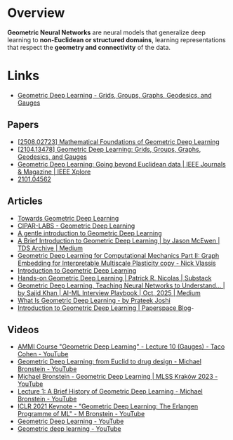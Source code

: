 # Overview

**Geometric Neural Networks** are neural models that generalize deep learning to **non-Euclidean or structured domains**, learning representations that respect the **geometry and connectivity** of the data.
# Links

- [Geometric Deep Learning - Grids, Groups, Graphs, Geodesics, and Gauges](https://geometricdeeplearning.com/)
## Papers
- [[2508.02723] Mathematical Foundations of Geometric Deep Learning](https://arxiv.org/abs/2508.02723)
- [[2104.13478] Geometric Deep Learning: Grids, Groups, Graphs, Geodesics, and Gauges](https://arxiv.org/abs/2104.13478)
- [Geometric Deep Learning: Going beyond Euclidean data | IEEE Journals & Magazine | IEEE Xplore](https://ieeexplore.ieee.org/document/7974879)
- [2101.04562](https://arxiv.org/pdf/2101.04562)
## Articles
- [Towards Geometric Deep Learning](https://thegradient.pub/towards-geometric-deep-learning/)
- [CIPAR-LABS - Geometric Deep Learning](https://sites.google.com/uniroma1.it/cipar-labs/recommended-readings/geometric-deep-learning)
- [A gentle introduction to Geometric Deep Learning](https://dataroots.io/blog/a-gentle-introduction-to-geometric)
- [A Brief Introduction to Geometric Deep Learning | by Jason McEwen | TDS Archive | Medium](https://medium.com/data-science/a-brief-introduction-to-geometric-deep-learning-dae114923ddb)
- [Geometric Deep Learning for Computational Mechanics Part II: Graph Embedding for Interpretable Multiscale Plasticity copy - Nick Vlassis](https://nickvlassis.com/Geometric-Deep-Learning-for-Computational-Mechanics-Part-II-Graph)
- [Introduction to Geometric Deep Learning](https://patricknicolas.substack.com/p/introduction-to-geometric-deep-learning)
- [Hands-on Geometric Deep Learning | Patrick R. Nicolas | Substack](https://patricknicolas.substack.com/)
- [Geometric Deep Learning. Teaching Neural Networks to Understand… | by Sajid Khan | AI-ML Interview Playbook | Oct, 2025 | Medium](https://medium.com/ai-ml-interview-playbook/geometric-deep-learning-475f4daeb6cf)
- [What Is Geometric Deep Learning - by Prateek Joshi](https://prateekjoshi.substack.com/p/what-is-geometric-deep-learning)
- [Introduction to Geometric Deep Learning | Paperspace Blog](https://blog.paperspace.com/introduction-to-geometric-deep-learning/)- 
## Videos
- [AMMI Course "Geometric Deep Learning" - Lecture 10 (Gauges) - Taco Cohen - YouTube](https://www.youtube.com/watch?v=UrmvMDHOXow)
- [Geometric Deep Learning: from Euclid to drug design - Michael Bronstein - YouTube](https://www.youtube.com/watch?v=rH2MqEebKto)
- [Michael Bronstein - Geometric Deep Learning | MLSS Kraków 2023 - YouTube](https://www.youtube.com/watch?v=hROSXAY2JBc)
- [Lecture 1: A Brief History of Geometric Deep Learning - Michael Bronstein - YouTube](https://www.youtube.com/watch?v=yuw_LwqHsgM)
- [ICLR 2021 Keynote - "Geometric Deep Learning: The Erlangen Programme of ML" - M Bronstein - YouTube](https://www.youtube.com/watch?v=w6Pw4MOzMuo)
- [Geometric Deep Learning - YouTube](https://www.youtube.com/watch?v=xTi1w2t_TFE)
- [Geometric deep learning - YouTube](https://www.youtube.com/watch?v=wLU4YsC_4NY)
